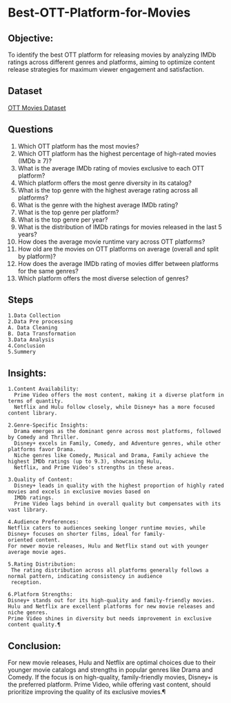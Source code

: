 # Best-OTT-Platform-for-Movies

## Objective:
To identify the best OTT platform for releasing movies by analyzing IMDb ratings across different genres and platforms, aiming to optimize content release strategies for maximum viewer engagement and satisfaction.

##  Dataset
 <a href='https://github.com/shrikantpante/Best-OTT-Platform-Analysis-for-Movies/blob/main/MoviesOnOTTPlatforms.csv'> OTT Movies Dataset </a>

## Questions

   1. Which OTT platform has the most movies?
   2. Which OTT platform has the highest percentage of high-rated movies (IMDb ≥ 7)?
   3. What is the average IMDb rating of movies exclusive to each OTT platform?
   4.  Which platform offers the most genre diversity in its catalog?
   5.  What is the top genre with the highest average rating across all platforms?
   6.  What is the genre with the highest average IMDb rating?
   7.  What is the top genre per platform?
   8.  What is the top genre per year?
   9.  What is the distribution of IMDb ratings for movies released in the last 5 years?
   10.  How does the average movie runtime vary across OTT platforms?
   11. How old are the movies on OTT platforms on average (overall and split by platform)?
   12. How does the average IMDb rating of movies differ between platforms for the same genres?
   13. Which platform offers the most diverse selection of genres?

## Steps

    1.Data Collection
    2.Data Pre processing
    A. Data Cleaning
    B. Data Transformation
    3.Data Analysis
    4.Conclusion
    5.Summery

## Insights:
    1.Content Availability:
      Prime Video offers the most content, making it a diverse platform in terms of quantity.
      Netflix and Hulu follow closely, while Disney+ has a more focused content library.

    2.Genre-Specific Insights:
      Drama emerges as the dominant genre across most platforms, followed by Comedy and Thriller.
      Disney+ excels in Family, Comedy, and Adventure genres, while other platforms favor Drama.
      Niche genres like Comedy, Musical and Drama, Family achieve the highest IMDb ratings (up to 9.3), showcasing Hulu, 
      Netflix, and Prime Video's strengths in these areas.

    3.Quality of Content:
      Disney+ leads in quality with the highest proportion of highly rated movies and excels in exclusive movies based on 
      IMDb ratings.
      Prime Video lags behind in overall quality but compensates with its vast library.

    4.Audience Preferences:
    Netflix caters to audiences seeking longer runtime movies, while Disney+ focuses on shorter films, ideal for family- 
    oriented content.
    For newer movie releases, Hulu and Netflix stand out with younger average movie ages.

    5.Rating Distribution:
     The rating distribution across all platforms generally follows a normal pattern, indicating consistency in audience 
     reception.

    6.Platform Strengths:
    Disney+ stands out for its high-quality and family-friendly movies.
    Hulu and Netflix are excellent platforms for new movie releases and niche genres.
    Prime Video shines in diversity but needs improvement in exclusive content quality.¶

   ## Conclusion: 
   For new movie releases, Hulu and Netflix are optimal choices due to their younger movie catalogs and strengths in popular genres like Drama and Comedy. If the focus is on high-quality, family-friendly movies, Disney+ is the preferred platform. Prime Video, while offering vast content, should prioritize improving the quality of its exclusive movies.¶
  
